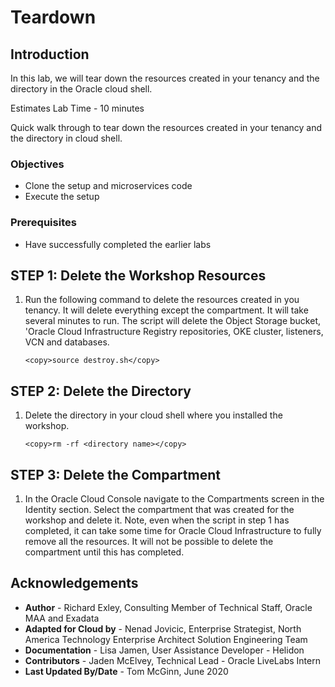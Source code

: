 # Teardown

## Introduction

In this lab, we will tear down the resources created in your tenancy and the directory in the Oracle cloud shell.

Estimates Lab Time - 10 minutes

Quick walk through to tear down the resources created in your tenancy and the directory in cloud shell.

[](youtube:vfj_hCDnp7g)

### Objectives

* Clone the setup and microservices code
* Execute the setup

### Prerequisites

* Have successfully completed the earlier labs

## **STEP 1**: Delete the Workshop Resources

1. Run the following command to delete the resources created in you tenancy. It will delete everything except the compartment. It will take several minutes to run. The script will delete the Object Storage bucket,  'Oracle Cloud Infrastructure Registry  repositories, OKE cluster, listeners, VCN and databases.

    ```
    <copy>source destroy.sh</copy>
    ```

## **STEP 2**: Delete the Directory

1. Delete the directory in your cloud shell where you installed the workshop.

    ```
    <copy>rm -rf <directory name></copy>
    ```

## **STEP 3**: Delete the Compartment

1. In the Oracle Cloud Console navigate to the Compartments screen in the Identity section. Select the compartment that was created for the workshop and delete it. Note, even when the script in step 1 has completed, it can take some time for Oracle Cloud Infrastructure to fully remove all the resources. It will not be possible to delete the compartment until this has completed.

## Acknowledgements

* **Author** - Richard Exley, Consulting Member of Technical Staff, Oracle MAA and Exadata
* **Adapted for Cloud by** - Nenad Jovicic, Enterprise Strategist, North America Technology Enterprise Architect Solution Engineering Team
* **Documentation** - Lisa Jamen, User Assistance Developer - Helidon
* **Contributors** - Jaden McElvey, Technical Lead - Oracle LiveLabs Intern
* **Last Updated By/Date** - Tom McGinn, June 2020

